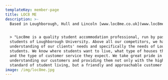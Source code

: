 ```yaml
---
templateKey: member-page
title: LOC8 ME
description: >-
  Based in Loughborough, Hull and Lincoln [www.loc8me.co.uk](www.loc8me.co.uk)


  > "Loc8me is a quality student accommodation professional, run by past
  students of Loughborough University. Above all our competitors, we have a deep
  understanding of our clients' needs and specifically the needs of Loughborough
  students. We know where students want to live, what type of houses they want,
  and the type of customer service they expect. We take great pride in
  understanding our customers and providing them not only with the highest
  standard of student living, but a friendly and approachable customer service."
image: /img/loc8me.jpg
---
```


